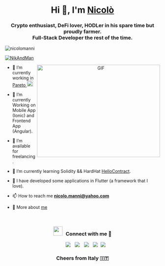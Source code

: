 <h1 align="center">Hi 👋, I'm <a href="https://github.com/nicolomanni/about.me" target="blank">
Nicolò</a></h1>
<h3 align="center">Crypto enthusiast, DeFi lover, HODLer in his spare time but proudly farmer.<br /><b>Full-Stack Developer</b> the rest of the time.
</h3>

<p align="left"> <img src="https://komarev.com/ghpvc/?username=nicolomanni&color=orange&&style=flat" alt="nicolomanni" /></p>

<p align="left"> <a href="https://twitter.com/NikAndMan" target="blank"><img src="https://img.shields.io/twitter/follow/NikAndMan?logo=twitter&style=for-the-badge" alt="NikAndMan" /></a> </p>

<a target="_blank" align="center">
  <img align="right" top="500" height="300" width="400" alt="GIF" src="https://media.giphy.com/media/SWoSkN6DxTszqIKEqv/giphy.gif">
</a>

- 🔭 I’m currently working in <a href="https://pareto.credit/" target="blank">Pareto <img src="https://pareto.credit/logos/pareto.svg" width="20" height="20" alt="Pareto" /></a>

- 🌱 I’m currently Working on Mobile App (Ionic) and Frontend App (Angular).

- 🤝 I’m available for freelancing.

- 🌱 I’m currently learning Solidity && HardHat <a href="https://github.com/nicolomanni/hello-contract" target="blank">HelloContract</a>.

- &#128241; I have developed some applications in Flutter (a framework that I love).

- 📫 How to reach me **nicolo.manni@yahoo.com**

- 📄 More about <a href="http://nicolomanni.com/en/" target="blank">me</a>
<br/>
<h3 align="center" > <img src="https://media.giphy.com/media/iY8CRBdQXODJSCERIr/giphy.gif" width="30" height="30" style="margin-right: 10px;">Connect with me 🤝 </h3>

<p align="center">

 <div align="center"  class="icons-social" style="margin-left: 10px;">
        <a style="margin-left: 10px;"  target="_blank" href="https://www.linkedin.com/in/nicolomanni/">
			<img src="https://img.icons8.com/doodle/40/000000/linkedin--v2.png"></a>
        <a style="margin-left: 10px;" target="_blank" href="https://github.com/nicolomanni">
		<img src="https://img.icons8.com/doodle/40/000000/github--v1.png"></a>
		<a style="margin-left: 10px;" target="_blank" href="https://www.instagram.com/nicandman/">
			<img src="https://img.icons8.com/doodle/40/000000/instagram-new--v2.png"></a>
		<a style="margin-left: 10px;" target="_blank" href="https://twitter.com/NikAndMan">
			<img src="https://img.icons8.com/doodle/1x/twitter-squared--v2.png" ></a>
		<a style="margin-left: 5px;" target="_blank" href="http://nicolomanni.com/en/">
					<img src="https://img.icons8.com/doodle/domain.png" ></a>
      </div>

</p>

<h3 align="center">Cheers from Italy &#127470;&#127481</h3>
